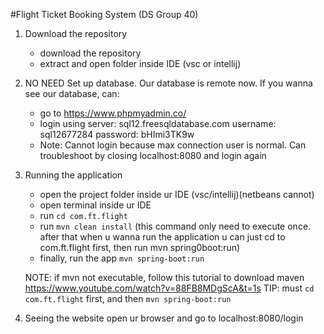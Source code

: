 #Flight Ticket Booking System (DS Group 40)

1. Download the repository
    - download the repository
    - extract and open folder inside IDE (vsc or intellij)

2. NO NEED Set up database. Our database is remote now. If you wanna see our database, can:
    - go to https://www.phpmyadmin.co/
    - login using
        server: sql12.freesqldatabase.com
        username: sql12677284
        password: bHImi3TK9w
    - Note: Cannot login because max connection user is normal.
            Can troubleshoot by closing localhost:8080 and login again

3. Running the application
    - open the project folder inside ur IDE (vsc/intellij)(netbeans cannot)
    - open terminal inside ur IDE
    - run ```cd com.ft.flight```
    - run ```mvn clean install``` (this command only need to execute once. after that when u wanna run the application u can just cd to com.ft.flight first, then run mvn spring0boot:run)
    - finally, run the app ```mvn spring-boot:run```

    NOTE: if mvn not executable, follow this tutorial to download maven https://www.youtube.com/watch?v=88FB8MDgScA&t=1s
    TIP: must ```cd com.ft.flight``` first, and then ```mvn spring-boot:run```

5. Seeing the website
    open ur browser and go to localhost:8080/login
